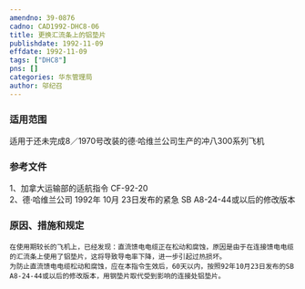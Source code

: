 ```yaml
---
amendno: 39-0876  
cadno: CAD1992-DHC8-06  
title: 更换汇流条上的铝垫片  
publishdate: 1992-11-09  
effdate: 1992-11-09  
tags: ["DHC8"]  
pns: []  
categories: 华东管理局  
author: 邬纪召  
---
```

  
### 适用范围  
适用于还未完成8／1970号改装的德·哈维兰公司生产的冲八300系列飞机  
  
<!--more-->  
### 参考文件  
1、加拿大运输部的适航指令 CF-92-20  
2、德·哈维兰公司 1992年 10月 23日发布的紧急 SB A8-24-44或以后的修改版本  
  
### 原因、措施和规定  
    在使用期较长的飞机上，已经发现：直流馈电电缆正在松动和腐蚀，原因是由于在连接馈电电缆的汇流条上使用了铝垫片，这将导致导电率下降，进一步引起过热损坏。  
    为防止直流馈电电缆松动和腐蚀，应在本指令生效后，60天以内，按照92年10月23日发布的SB  A8-24-44或以后的修改版本，用钢垫片取代受到影响的连接处铝垫片。  

